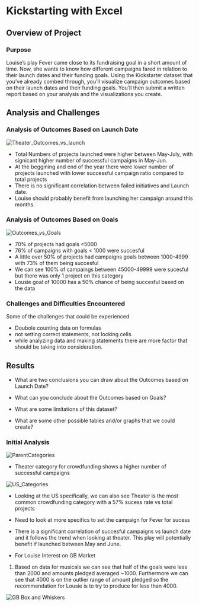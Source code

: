 # Kickstarting with Excel

## Overview of Project

### Purpose

Louise’s play Fever came close to its fundraising goal in a short amount of time. Now, she wants to know how different campaigns fared in relation to their launch dates and their funding goals. Using the Kickstarter dataset that you’ve already combed through, you’ll visualize campaign outcomes based on their launch dates and their funding goals. You’ll then submit a written report based on your analysis and the visualizations you create.


## Analysis and Challenges



### Analysis of Outcomes Based on Launch Date

![Theater_Outcomes_vs_launch](https://user-images.githubusercontent.com/102937320/162600229-1e854514-0660-44a1-baa5-5bf02ecf98d5.png)

* Total Numbers of projects launched were higher between May-July, with signicant higher number of successful campaigns in May-Jun. 
* At the beggining and end of the year there were lower number of projects launched with lower successful campaign ratio compared to total projects 
* There is no significant correlation between failed initiatives and Launch date. 
* Louise should probably benefit from launching her campaign around this months. 

### Analysis of Outcomes Based on Goals

![Outcomes_vs_Goals](https://user-images.githubusercontent.com/102937320/162600238-c1a91eef-afc7-4900-ac77-f25b7f3c266f.png)

* 70% of projects had goals <5000
* 76% of campaigns with goals < 1000 were succesful 
* A little over 50% of projects had campaigns goals between 1000-4999 with 73% of them being succesful
* We can see 100% of campaings between 45000-49999 were sucesful but there was only 1 project on this category 
* Lousie goal of 10000 has a 50% chance of being succesful based on the data

### Challenges and Difficulties Encountered

Some of the challenges that could be experienced
- Doubole counting data on formulas 
- not setting correct statements, not locking cells 
- while analyzing data and making statements there are more factor that should be taking into consideration. 

## Results

- What are two conclusions you can draw about the Outcomes based on Launch Date?

- What can you conclude about the Outcomes based on Goals?

- What are some limitations of this dataset?

- What are some other possible tables and/or graphs that we could create?



### Initial Analysis




![ParentCategories](https://user-images.githubusercontent.com/102937320/162594175-5971f464-bb83-4ddb-9413-de5f3c69edcc.png)

* Theater category for crowdfunding shows a higher number of successful campaigns 

![US_Categories](https://user-images.githubusercontent.com/102937320/162594174-6d96d00a-2aa3-47cf-b929-559744dec061.jpg)


* Looking at the US specifically, we can also see Theater is the most common crowdfunding category with a 57% sucess rate vs total projects
* Need to look at more specifics to set the campaign for Fever for sucess 

* There is a significant correlation of succesful  campaigns vs launch date and it follows the trend when looking at theater. This play will potentially benefit if launched between May and June. 


* For Louise Interest on GB Market
1. Based on data for musicals we can see that half of the goals were less than 2000 and amounts pledged averaged ~1000. Furthermore we can see that 4000 is on the outlier range of amount pledged so the recommendation for Lousie is to try to produce for less than 4000.

![GB Box and Whiskers](https://user-images.githubusercontent.com/102937320/162594147-92c7dda5-b609-4d3d-90ea-e5f06f6fabb5.png)
